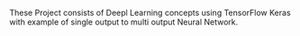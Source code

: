 
These Project consists of Deepl Learning concepts using TensorFlow Keras with example of single output to multi output Neural Network.
